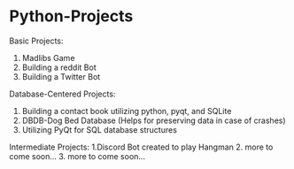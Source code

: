 # Python-Projects

Basic Projects:
1. Madlibs Game
2. Building a reddit Bot
3. Building a Twitter Bot

Database-Centered Projects:
1. Building a contact book utilizing python, pyqt, and SQLite 
2. DBDB-Dog Bed Database (Helps for preserving data in case of crashes)
3. Utilizing PyQt for SQL database structures

Intermediate Projects:
1.Discord Bot created to play Hangman
2. more to come soon...
3. more to come soon...
